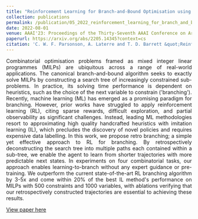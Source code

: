 ```yaml
---
title: "Reinforcement Learning for Branch-and-Bound Optimisation using Retrospective Trajectories"
collection: publications
permalink: /publication/05_2022_reinforcement_learning_for_branch_and_bound_optimisation_using_retrospective_trajectories
date: 2022-08-01
venue: AAAI'23: Proceedings of the Thirty-Seventh AAAI Conference on Artificial Intelligence
paperurl: https://arxiv.org/abs/2205.14345?context=cs
citation: 'C. W. F. Parsonson, A. Laterre and T. D. Barrett &quot;Reinforcement Learning for Branch-and-Bound Optimisation using Retrospective Trajectories&quot;, AAAI'23: Proceedings of the Thirty-Seventh AAAI Conference on Artificial Intelligence, 2023'
---
```

<div style="text-align: justify"> 
Combinatorial optimisation problems framed as mixed integer linear programmes
(MILPs) are ubiquitous across a range of real-world applications. The canonical
branch-and-bound algorithm seeks to exactly solve MILPs by constructing a
search tree of increasingly constrained sub-problems. In practice, its solving
time performance is dependent on heuristics, such as the choice of the next
variable to constrain ('branching'). Recently, machine learning (ML) has
emerged as a promising paradigm for branching. However, prior works have
struggled to apply reinforcement learning (RL), citing sparse rewards,
difficult exploration, and partial observability as significant challenges.
Instead, leading ML methodologies resort to approximating high quality
handcrafted heuristics with imitation learning (IL), which precludes the
discovery of novel policies and requires expensive data labelling. In this
work, we propose retro branching; a simple yet effective approach to RL for
branching. By retrospectively deconstructing the search tree into multiple
paths each contained within a sub-tree, we enable the agent to learn from
shorter trajectories with more predictable next states. In experiments on four
combinatorial tasks, our approach enables learning-to-branch without any expert
guidance or pre-training. We outperform the current state-of-the-art RL
branching algorithm by 3-5x and come within 20% of the best IL method's
performance on MILPs with 500 constraints and 1000 variables, with ablations
verifying that our retrospectively constructed trajectories are essential to
achieving these results.
</div>

[View paper here](https://arxiv.org/abs/2205.14345?context=cs)

